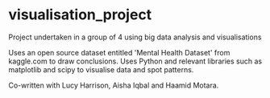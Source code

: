 # visualisation_project
Project undertaken in a group of 4 using big data analysis and visualisations

Uses an open source dataset entitled 'Mental Health Dataset' from kaggle.com to draw conclusions. 
Uses Python and relevant libraries such as matplotlib and scipy to visualise data and spot patterns.

Co-written with Lucy Harrison, Aisha Iqbal and Haamid Motara.
